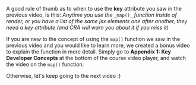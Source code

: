 A good rule of thumb as to when to use the **key** attribute you saw in the previous video, is this: _Anytime you use the_ `_map()_` _function inside of render, or you have a list of the same jsx elements one after another, they need a key attribute (and CRA will warn you about it if you miss it)_  
  
If you are new to the concept of using the `map()` function we saw in the previous video and you would like to learn more, we created a bonus video to explain the function in more detail. Simply go to **Appendix 1: Key Developer Concepts** at the bottom of the course video player, and watch the video on the `map()` function.  
  
Otherwise, let's keep going to the next video :)